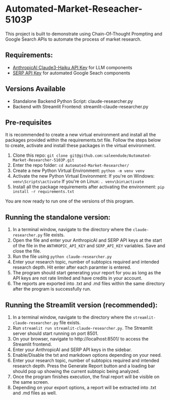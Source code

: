# Automated-Market-Reseacher-5103P
This project is built to demonstrate using Chain-Of-Thought Prompting and Google Search APIs to automate the process of market research.

## Requirements:
- [AnthropicAI Claude3-Haiku API Key](https://www.anthropic.com/api) for LLM components
- [SERP API Key](https://serpapi.com/) for automated Google Seach components


## Versions Available
- Standalone Backend Python Script: claude-researcher.py
- Backend with Streamlit Frontend: streamlit-claude-researcher.py

## Pre-requisites
It is recommended to create a new virtual environment and install all the packages provided within the requirements.txt file. Follow the steps below to create, activate and install these packages in the virtual environment.
1. Clone this repo:
```git clone git@github.com:saleendude/Automated-Market-Researcher-5103P.git```
2. Enter the repo folder:
```cd Automated-Market-Researcher/```
3. Create a new Python Virtual Environment:
```python -m venv venv```
4. Activate the new Python Virtual Environment:
If you're on Windows: ```venv\Scripts\activate```
If you're on Linux: ```. venv\bin\activate```
5. Install all the package requirements after activating the environment:
```pip install -r requirements.txt```

You are now ready to run one of the versions of this program.

## Running the standalone version:
1. In a terminal window, navigate to the directory where the ```claude-researcher.py``` file exists.
2. Open the file and enter your AnthropicAI and SERP API keys at the start of the file in the ```ANTHROPIC_API_KEY``` and ```SERP_API_KEY``` variables. Save and close the file.
3. Run the file using ```python claude-researcher.py```
4. Enter your research topic, number of subtopics required and intended research depth. Hit enter after each paramter is entered.
5. The program should start generating your report for you as long as the API keys are not rate limited and have credits in your account.
6. The reports are exported into .txt and .md files within the same directory after the program is successfully run.

## Running the Streamlit version (recommended):
1. In a terminal window, navigate to the directory where the ```streamlit-claude-researcher.py``` file exists.
2. Run ```streamlit run streamlit-claude-researcher.py```. The Streamlit server should start running on port 8501.
3. On your browser, navigate to http://localhost:8501/ to access the Streamlit frontend.
4. Enter your AnthropicAI and SERP API keys in the sidebar.
5. Enable/Disable the txt and markdown options depending on your need.
6. Enter your research topic, number of subtopics required and intended research depth. Press the Generate Report button and a loading bar should pop up showing the current subtopic being analyzed.
7. Once the program finishes execution, the final report will be visible on the same screen.
8. Depending on your export options, a report will be extracted into .txt and .md files as well.

